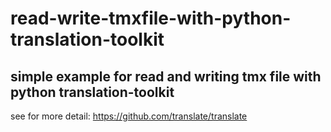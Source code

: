 # read-write-tmxfile-with-python-translation-toolkit
simple example for read and writing tmx file with python translation-toolkit
----------
see for more detail: https://github.com/translate/translate
